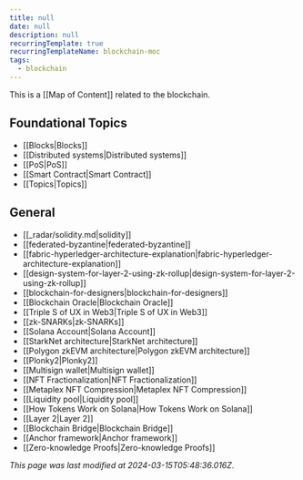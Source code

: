 ```yaml
---
title: null
date: null
description: null
recurringTemplate: true
recurringTemplateName: blockchain-moc
tags:
  - blockchain
---
```


This is a [[Map of Content]] related to the blockchain.
## Foundational Topics

- [[Blocks|Blocks]]
- [[Distributed systems|Distributed systems]]
- [[PoS|PoS]]
- [[Smart Contract|Smart Contract]]
- [[Topics|Topics]]

## General

- [[_radar/solidity.md|solidity]]
- [[federated-byzantine|federated-byzantine]]
- [[fabric-hyperledger-architecture-explanation|fabric-hyperledger-architecture-explanation]]
- [[design-system-for-layer-2-using-zk-rollup|design-system-for-layer-2-using-zk-rollup]]
- [[blockchain-for-designers|blockchain-for-designers]]
- [[Blockchain Oracle|Blockchain Oracle]]
- [[Triple S of UX in Web3|Triple S of UX in Web3]]
- [[zk-SNARKs|zk-SNARKs]]
- [[Solana Account|Solana Account]]
- [[StarkNet architecture|StarkNet architecture]]
- [[Polygon zkEVM architecture|Polygon zkEVM architecture]]
- [[Plonky2|Plonky2]]
- [[Multisign wallet|Multisign wallet]]
- [[NFT Fractionalization|NFT Fractionalization]]
- [[Metaplex NFT Compression|Metaplex NFT Compression]]
- [[Liquidity pool|Liquidity pool]]
- [[How Tokens Work on Solana|How Tokens Work on Solana]]
- [[Layer 2|Layer 2]]
- [[Blockchain Bridge|Blockchain Bridge]]
- [[Anchor framework|Anchor framework]]
- [[Zero-knowledge Proofs|Zero-knowledge Proofs]]


*This page was last modified at 2024-03-15T05:48:36.016Z*.

